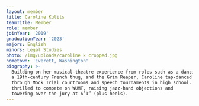 ```yaml
---
layout: member
title: Caroline Kulits
teamTitle: Member
role: member
joinYear: '2019'
graduationYear: '2023'
majors: English
minors: Legal Studies
photo: /img/uploads/caroline k cropped.jpg
hometown: 'Everett, Washington'
biography: >-
  Building on her musical-theatre experience from roles such as a dancing napkin, 
  a 19th-century French thug, and the Grim Reaper, Caroline tap-danced her way 
  through Mock Trial courtrooms and speech tournaments in high school. She is 
  thrilled to compete on WUMT, raising jazz-hand objections and 
  towering over the jury at 6’1” (plus heels).
---
```

